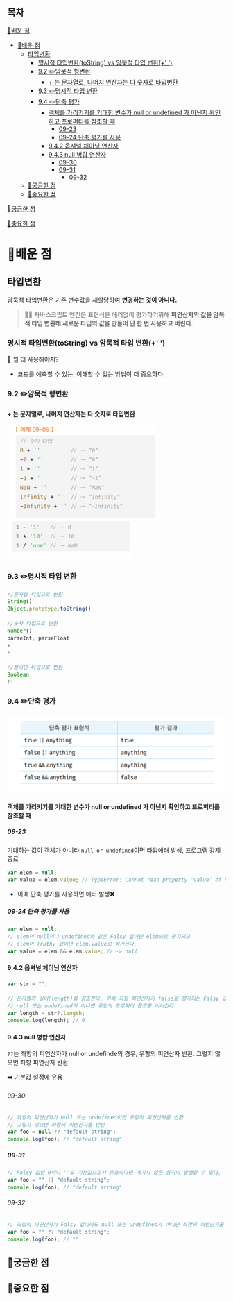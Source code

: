## 목차

[📗배운 점 ](#📗배운-점)

- [📗배운 점](#배운-점)
  - [타입변환](#타입변환)
    - [명시적 타입변환(toString) vs 암묵적 타입 변환(+' ')](#명시적-타입변환tostring-vs-암묵적-타입-변환-)
    - [9.2 ✏️암묵적 형변환](#92-️암묵적-형변환)
      - [+ 는 문자열로, 나머지 연산자는 다 숫자로 타입변환](#-는-문자열로-나머지-연산자는-다-숫자로-타입변환)
    - [9.3 ✏️명시적 타입 변환](#93-️명시적-타입-변환)
    - [9.4 ✏️단축 평가](#94-️단축-평가)
      - [객체를 가리키기를 기대한 변수가 null or undefined 가 아닌지 확인하고 프로퍼티를 참조할 때](#객체를-가리키기를-기대한-변수가-null-or-undefined-가-아닌지-확인하고-프로퍼티를-참조할-때)
        - [09-23](#09-23)
        - [09-24 단축 평가를 사용](#09-24-단축-평가를-사용)
      - [9.4.2 옵셔널 체이닝 연산자](#942-옵셔널-체이닝-연산자)
      - [9.4.3 null 병합 연산자](#943-null-병합-연산자)
        - [09-30](#09-30)
        - [09-31](#09-31)
          - [09-32](#09-32)
  - [🤔궁금한 점](#궁금한-점)
  - [📌중요한 점](#중요한-점)

[🤔궁금한 점](#🤔궁금한-점)

[📌중요한 점](#📌중요한-점)

# 📗배운 점

## 타입변환

암묵적 타입변환은 기존 변수값을 재할당하여 **변경하는 것이 아니다.**

> 💁‍♂️ 자바스크립트 엔진은 표현식을 에러없이 평가하기위해 **피연산자의 값을 암묵적 타입 변환해 새로운 타입의 값을 만들어 단 한 번 사용하고 버린다.**

### 명시적 타입변환(toString) vs 암묵적 타입 변환(+' ')

🤔 뭘 더 사용해야지?

- 코드를 예측할 수 있는, 이해할 수 있는 방법이 더 중요하다.

### 9.2 ✏️암묵적 형변환

#### + 는 문자열로, 나머지 연산자는 다 숫자로 타입변환

![Alt text](image-jhy.png)
![Alt text](image-1-jhy.png)

### 9.3 ✏️명시적 타입 변환

```js
//문자열 타입으로 변환
String()
Object.prototype.toString()

//숫자 타입으로 변환
Number()
parseInt, parseFloat
+
*

//불리언 타입으로 변환
Boolean
!!
```

### 9.4 ✏️단축 평가

![Alt text](image-2-jhy.png)

#### 객체를 가리키기를 기대한 변수가 null or undefined 가 아닌지 확인하고 프로퍼티를 참조할 때

##### 09-23

기대하는 값이 객체가 아니라 `null or undefined`이면 타입에러 발생, 프로그램 강제 종료

```javascript
var elem = null;
var value = elem.value; // TypeError: Cannot read property 'value' of null
```

- 이때 단축 평가를 사용하면 에러 발생❌

##### 09-24 단축 평가를 사용

```javascript
var elem = null;
// elem이 null이나 undefined와 같은 Falsy 값이면 elem으로 평가되고
// elem이 Truthy 값이면 elem.value로 평가된다.
var value = elem && elem.value; // -> null
```

#### 9.4.2 옵셔널 체이닝 연산자

```javascript
var str = "";

// 문자열의 길이(length)를 참조한다. 이때 좌항 피연산자가 false로 평가되는 Falsy 값이라도
// null 또는 undefined가 아니면 우항의 프로퍼티 참조를 이어간다.
var length = str?.length;
console.log(length); // 0
```

#### 9.4.3 null 병합 연산자

`??`는 좌항의 피연산자가 null or undefinde의 경우, 우항의 피연산자 반환. 그렇지 않으면 좌항 피연산자 반환.

➡️ 기본값 설정에 유용

###### 09-30

```javascript
// 좌항의 피연산자가 null 또는 undefined이면 우항의 피연산자를 반환
// 그렇지 않으면 좌항의 피연산자를 반환
var foo = null ?? "default string";
console.log(foo); // "default string"
```

##### 09-31

```javascript
// Falsy 값인 0이나 ''도 기본값으로서 유효하다면 예기치 않은 동작이 발생할 수 있다.
var foo = "" || "default string";
console.log(foo); // "default string"
```

###### 09-32

```javascript
// 좌항의 피연산자가 Falsy 값이라도 null 또는 undefined가 아니면 좌항의 피연산자를 반환한다.
var foo = "" ?? "default string";
console.log(foo); // ""
```

## 🤔궁금한 점

## 📌중요한 점
